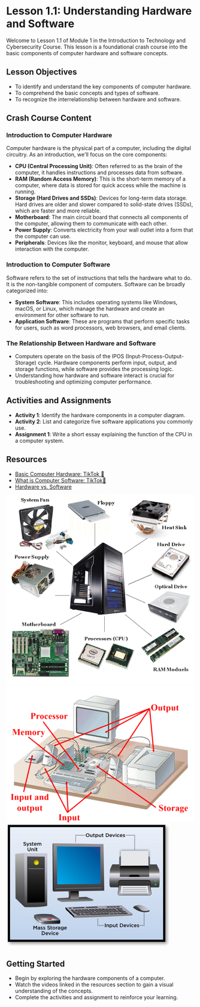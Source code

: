 # Lesson 1.1: Understanding Hardware and Software

Welcome to Lesson 1.1 of Module 1 in the Introduction to Technology and Cybersecurity Course. This lesson is a foundational crash course into the basic components of computer hardware and software concepts.

## Lesson Objectives
- To identify and understand the key components of computer hardware.
- To comprehend the basic concepts and types of software.
- To recognize the interrelationship between hardware and software.

## Crash Course Content

### Introduction to Computer Hardware
Computer hardware is the physical part of a computer, including the digital circuitry. As an introduction, we'll focus on the core components:

- **CPU (Central Processing Unit)**: Often referred to as the brain of the computer, it handles instructions and processes data from software.
- **RAM (Random Access Memory)**: This is the short-term memory of a computer, where data is stored for quick access while the machine is running.
- **Storage (Hard Drives and SSDs)**: Devices for long-term data storage. Hard drives are older and slower compared to solid-state drives (SSDs), which are faster and more reliable.
- **Motherboard**: The main circuit board that connects all components of the computer, allowing them to communicate with each other.
- **Power Supply**: Converts electricity from your wall outlet into a form that the computer can use.
- **Peripherals**: Devices like the monitor, keyboard, and mouse that allow interaction with the computer.

### Introduction to Computer Software
Software refers to the set of instructions that tells the hardware what to do. It is the non-tangible component of computers. Software can be broadly categorized into:

- **System Software**: This includes operating systems like Windows, macOS, or Linux, which manage the hardware and create an environment for other software to run.
- **Application Software**: These are programs that perform specific tasks for users, such as word processors, web browsers, and email clients.

### The Relationship Between Hardware and Software
- Computers operate on the basis of the IPOS (Input-Process-Output-Storage) cycle. Hardware components perform input, output, and storage functions, while software provides the processing logic.
- Understanding how hardware and software interact is crucial for troubleshooting and optimizing computer performance.

## Activities and Assignments
- **Activity 1**: Identify the hardware components in a computer diagram.
- **Activity 2**: List and categorize five software applications you commonly use.
- **Assignment 1**: Write a short essay explaining the function of the CPU in a computer system.

## Resources
- [Basic Computer Hardware: TikTok 🎥](https://www.tiktok.com/t/ZPRcqN4xS/)
- [What is Computer Software: TikTok🎥](https://www.tiktok.com/t/ZPRcVc7NW/)
- [Hardware vs. Software](https://www.educative.io/blog/hardware-vs-software-components-computer)

<img src='/Module-1/Lesson-1/assets/IMG_1.png'>

<img src='/Module-1/Lesson-1/assets/IMG_2.png'>

<img src='/Module-1/Lesson-1/assets/IMG_3.png'>


## Getting Started
- Begin by exploring the hardware components of a computer.
- Watch the videos linked in the resources section to gain a visual understanding of the concepts.
- Complete the activities and assignment to reinforce your learning.

